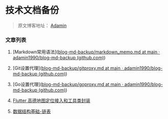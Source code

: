 # 技术文档备份

> 原文博客地址： [Adamin](https://www.lixiaopeng.top)

### 文章列表

   1. [Markdown常用语法]([blog-md-backup/markdown_memo.md at main · adamin1990/blog-md-backup (github.com)](https://github.com/adamin1990/blog-md-backup/blob/main/markdown_memo.md))

   2. [Git设置代理]([blog-md-backup/gitproxy.md at main · adamin1990/blog-md-backup (github.com)](https://github.com/adamin1990/blog-md-backup/blob/main/gitproxy.md))

   3. [Go设置代理]([blog-md-backup/goproxy.md at main · adamin1990/blog-md-backup (github.com)](https://github.com/adamin1990/blog-md-backup/blob/main/goproxy.md))

   4. [Flutter 高德地图定位接入和工具类封装](https://github.com/adamin1990/blog-md-backup/blob/main/flutter_amap.md)

   5. [数据结构基础-链表](https://github.com/adamin1990/blog-md-backup/blob/main/data_structure_linked_list.md)

      

